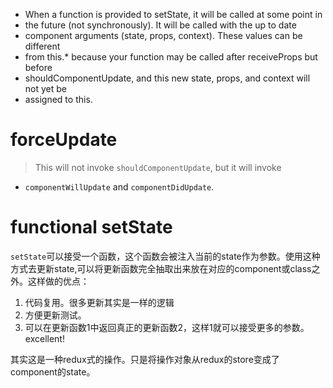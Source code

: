 
> 
 * When a function is provided to setState, it will be called at some point in
 * the future (not synchronously). It will be called with the up to date
 * component arguments (state, props, context). These values can be different
 * from this.* because your function may be called after receiveProps but before
 * shouldComponentUpdate, and this new state, props, and context will not yet be
 * assigned to this.

 # forceUpdate

 >  This will not invoke `shouldComponentUpdate`, but it will invoke
 * `componentWillUpdate` and `componentDidUpdate`.

 # functional setState

`setState`可以接受一个函数，这个函数会被注入当前的state作为参数。使用这种方式去更新state,可以将更新函数完全抽取出来放在对应的component或class之外。这样做的优点：
1. 代码复用。很多更新其实是一样的逻辑
2. 方便更新测试。
3. 可以在更新函数1中返回真正的更新函数2，这样1就可以接受更多的参数。excellent!

其实这是一种redux式的操作。只是将操作对象从redux的store变成了component的state。